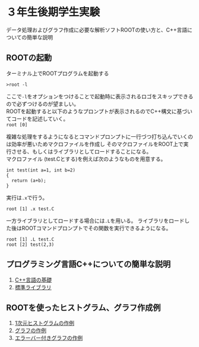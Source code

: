 # ３年生後期学生実験
データ処理およびグラフ作成に必要な解析ソフトROOTの使い方と、C++言語についての簡単な説明

## ROOTの起動
ターミナル上でROOTプログラムを起動する

```>root -l```

ここで`-l`をオプションをつけることで起動時に表示されるロゴをスキップできるので必ずつけるのが望ましい。  
ROOTを起動すると以下のようなプロンプトが表示されるのでC++構文に基づいてコードを記述していく。     
```root [0] ```   

複雑な処理をするようになるとコマンドプロンプトに一行づつ打ち込んでいくのは効率が悪いためマクロファイルを作成し
そのマクロファイルをROOT上で実行させる、もしくはライブラリとしてロードすることになる。   
マクロファイル (test.Cとする)を例えば次のようなものを用意する。
```
int test(int a=1, int b=2)
{
  return (a+b);
}
```    

実行は`.x`で行う。  

```root [1] .x test.C```   

一方ライブラリとしてロードする場合には`.L`を用いる。
ライブラリをロードした後はROOTコマンドプロンプトでその関数を実行できるようになる。  

```
root [1] .L test.C
root [2] test(2,3)
``` 

## プログラミング言語C++についての簡単な説明
1. [C++言語の基礎](notebooks/basic_cpp_001.ipynb)
2. [標準ライブラリ](notebooks/basic_cpp_002.ipynb)

## ROOTを使ったヒストグラム、グラフ作成例
1. [1次元ヒストグラムの作例](notebooks/basic_root_001.ipynb)
2. [グラフの作例](notebooks/basic_root_002.ipynb)
3. [エラーバー付きグラフの作例](notebooks/basic_root_003.ipynb)


